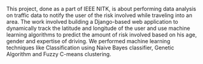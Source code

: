 This project, done as a part of IEEE NITK, is about performing data analysis on traffic data to notify the user of the risk involved while traveling into an area. The work involved building a Django-based web application to dynamically track the latitude and longitude of the user and use machine learning algorithms to predict the amount of risk involved based on his age, gender and expertise of driving. 
We performed machine learning techniques like Classification using Naive Bayes classifier, Genetic Algorithm and Fuzzy C-means clustering.